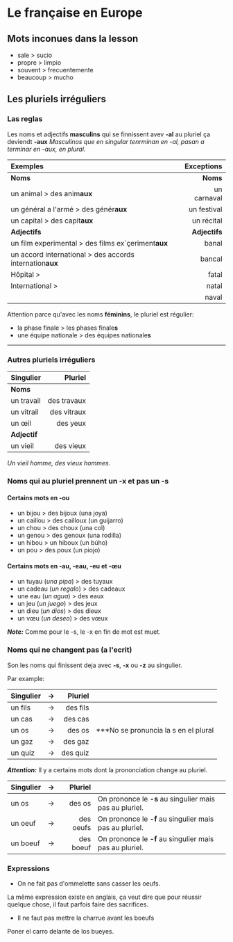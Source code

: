 # Le française en Europe

## Mots inconues dans la lesson

- sale > sucio
- propre > limpio
- souvent > frecuentemente
- beaucoup > mucho

## Les pluriels irréguliers

### Las reglas

Les noms et adjectifs **masculins** qui se finnissent avev **-al** au pluriel ça deviendt **-aux**
*Masculinos que en singular tenrminan en -al, pasan a terminar en -aux, en plural.*

| Exemples                                                 | Exceptions                            |
| :------------------------------------------------------- | ------------------------------------: |
| **Noms**                                                 | **Noms**                              |
| un animal > des anim**aux**                              | un carnaval                           |
| un général a l'armé > des génér**aux**                   | un festival                           |
| un capital > des capit**aux**                            | un récital                            |
 | **Adjectifs**                                           | **Adjectifs**                         |
| un film experimental > des films ex`çeriment**aux**      | banal                                 |
| un accord international > des accords internation**aux** | bancal                                |
| Hôpital >                                                | fatal                                 |
| International >                                          | natal                                 |
|                                                          | naval                                 |

Attention parce qu'avec les noms **féminins**, le pluriel est régulier:

- la phase finale > les phases finale**s**
- une équipe nationale > des équipes nationale**s**

---

### Autres pluriels irréguliers

| Singulier   | Pluriel     |
| :---------  | ----------: |
| **Noms**    |             |
| un travail  | des travaux |
| un vitrail  | des vitraux |
| un œil      | des yeux    |
| **Adjectif**|             |
| un vieil    | des vieux   |

*Un vieil homme, des vieux hommes.*

### Noms qui au pluriel prennent un **-x** et pas un **-s**

#### Certains mots en **-ou**

- un bijou > des bijoux (una joya)
- un caillou > des cailloux (un guijarro)
- un chou > des choux (una col)
- un genou > des genoux (una rodilla)
- un hibou >  un hiboux (un búho)
- un pou > des poux (un piojo)

#### Certains mots en -au, -eau, -eu et -œu

- un tuyau  (*una pipa*) > des tuyaux
- un cadeau (*un regalo*) > des cadeaux
- une eau (*un agua*) > des eaux
- un jeu (*un juego*) > des jeux
- un dieu (*un dios*) > des dieux
- un vœu (*un deseo*) > des vœux

***Note:*** Comme pour le -s, le -x en fin de mot est muet.

### Noms qui ne changent pas (a l'ecrit)

Son les noms qui finissent deja avec **-s**, **-x** ou **-z** au singulier.

Par example:

| Singulier | → | Pluriel  | |
| :-------- | - | --------:|-|
| un fils   | → | des fils | |
| un cas    | → | des cas  | |
| un os     | → | des os   | ***No se pronuncia la s en el plural|
| un gaz    | → | des gaz  | |
| un quiz   | → | des quiz | |

***Attention:*** Il y a certains mots dont la prononciation change au pluriel.

| Singulier | → | Pluriel   |  |
| ---       | - | --------: | --- |
|un os      | → | des os    | On prononce le **-s** au singulier mais pas au pluriel.|
|un oeuf    | → | des oeufs | On prononce le **-f** au singulier mais pas au pluriel.|
|un boeuf   | → | des boeuf | On prononce le **-f** au singulier mais pas au pluriel.|

### Expressions

- On ne fait pas d'ommelette sans casser les oeufs.
  
La même expression existe en anglais, ça veut dire que pour réussir quelque chose, il faut parfois faire des sacrifices.

- Il ne faut pas mettre la charrue avant les boeufs

Poner el carro delante de los bueyes.
